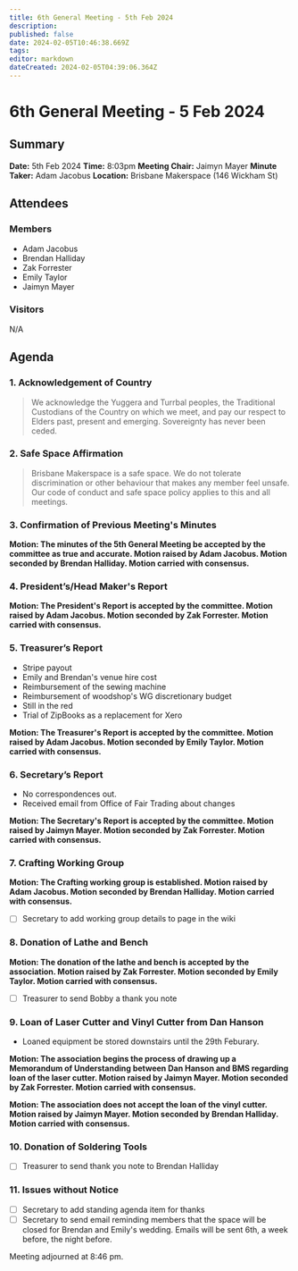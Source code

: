 ```yaml
---
title: 6th General Meeting - 5th Feb 2024
description: 
published: false
date: 2024-02-05T10:46:38.669Z
tags: 
editor: markdown
dateCreated: 2024-02-05T04:39:06.364Z
---
```


# 6th General Meeting - 5 Feb 2024
## Summary
**Date:** 5th Feb 2024 
**Time:** 8:03pm
**Meeting Chair:** Jaimyn Mayer
**Minute Taker:** Adam Jacobus
**Location:** Brisbane Makerspace (146 Wickham St)

## Attendees
### Members

- Adam Jacobus
- Brendan Halliday
- Zak Forrester
- Emily Taylor
- Jaimyn Mayer

### Visitors

N/A

## Agenda

### 1. Acknowledgement of Country

> We acknowledge the Yuggera and Turrbal peoples, the Traditional Custodians of the Country on which we meet, and pay our respect to Elders past, present and emerging. Sovereignty has never been ceded.

### 2. Safe Space Affirmation
> Brisbane Makerspace is a safe space. We do not tolerate discrimination or other behaviour that makes any member feel unsafe. Our code of conduct and safe space policy applies to this and all meetings.

### 3. Confirmation of Previous Meeting's Minutes

**Motion: The minutes of the 5th General Meeting be accepted by the committee as true and accurate. Motion raised by Adam Jacobus. Motion seconded by Brendan Halliday. Motion carried with consensus.**

### 4. President’s/Head Maker's Report

**Motion: The President's Report is accepted by the committee. Motion raised by Adam Jacobus. Motion seconded by Zak Forrester. Motion carried with consensus.**

### 5. Treasurer’s Report

- Stripe payout
- Emily and Brendan's venue hire cost
- Reimbursement of the sewing machine
- Reimbursement of woodshop's WG discretionary budget
- Still in the red
- Trial of ZipBooks as a replacement for Xero

**Motion: The Treasurer's Report is accepted by the committee. Motion raised by Adam Jacobus. Motion seconded by Emily Taylor. Motion carried with consensus.**

### 6. Secretary’s Report

- No correspondences out.
- Received email from Office of Fair Trading about changes

**Motion: The Secretary's Report is accepted by the committee. Motion raised by Jaimyn Mayer. Motion seconded by Zak Forrester. Motion carried with consensus.**

### 7. Crafting Working Group

**Motion: The Crafting working group is established. Motion raised by Adam Jacobus. Motion seconded by Brendan Halliday. Motion carried with consensus.**

- [ ] Secretary to add working group details to page in the wiki

### 8. Donation of Lathe and Bench

**Motion: The donation of the lathe and bench is accepted by the association. Motion raised by Zak Forrester. Motion seconded by Emily Taylor. Motion carried with consensus.**

- [ ] Treasurer to send Bobby a thank you note

### 9. Loan of Laser Cutter and Vinyl Cutter from Dan Hanson

- Loaned equipment be stored downstairs until the 29th Feburary.

**Motion: The association begins the process of drawing up a Memorandum of Understanding between Dan Hanson and BMS regarding loan of the laser cutter. Motion raised by Jaimyn Mayer. Motion seconded by Zak Forrester. Motion carried with consensus.**

**Motion: The association does not accept the loan of the vinyl cutter. Motion raised by Jaimyn Mayer. Motion seconded by Brendan Halliday. Motion carried with consensus.**

### 10. Donation of Soldering Tools

- [ ] Treasurer to send thank you note to Brendan Halliday

### 11. Issues without Notice

- [ ] Secretary to add standing agenda item for thanks
- [ ] Secretary to send email reminding members that the space will be closed for Brendan and Emily's wedding. Emails will be sent 6th, a week before, the night before.

Meeting adjourned at 8:46 pm.